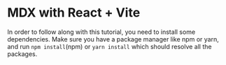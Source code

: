 # MDX with React + Vite

In order to follow along with this tutorial, you need to install some dependencies. Make sure you have a package manager like npm or yarn, and run `npm install`(npm) or `yarn install` which should resolve all the packages.
